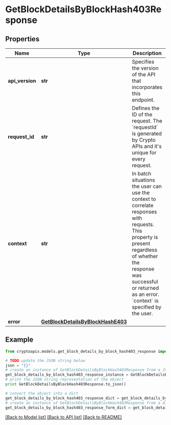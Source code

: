 # GetBlockDetailsByBlockHash403Response


## Properties
Name | Type | Description | Notes
------------ | ------------- | ------------- | -------------
**api_version** | **str** | Specifies the version of the API that incorporates this endpoint. | 
**request_id** | **str** | Defines the ID of the request. The &#x60;requestId&#x60; is generated by Crypto APIs and it&#39;s unique for every request. | 
**context** | **str** | In batch situations the user can use the context to correlate responses with requests. This property is present regardless of whether the response was successful or returned as an error. &#x60;context&#x60; is specified by the user. | [optional] 
**error** | [**GetBlockDetailsByBlockHashE403**](GetBlockDetailsByBlockHashE403.md) |  | 

## Example

```python
from cryptoapis.models.get_block_details_by_block_hash403_response import GetBlockDetailsByBlockHash403Response

# TODO update the JSON string below
json = "{}"
# create an instance of GetBlockDetailsByBlockHash403Response from a JSON string
get_block_details_by_block_hash403_response_instance = GetBlockDetailsByBlockHash403Response.from_json(json)
# print the JSON string representation of the object
print GetBlockDetailsByBlockHash403Response.to_json()

# convert the object into a dict
get_block_details_by_block_hash403_response_dict = get_block_details_by_block_hash403_response_instance.to_dict()
# create an instance of GetBlockDetailsByBlockHash403Response from a dict
get_block_details_by_block_hash403_response_form_dict = get_block_details_by_block_hash403_response.from_dict(get_block_details_by_block_hash403_response_dict)
```
[[Back to Model list]](../README.md#documentation-for-models) [[Back to API list]](../README.md#documentation-for-api-endpoints) [[Back to README]](../README.md)


